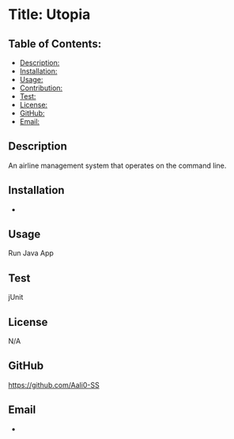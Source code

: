 # Title: Utopia

## Table of Contents:
* [Description: ](#description)
* [Installation:](#installation)
* [Usage: ](#usage)
* [Contribution: ](#contribution)
* [Test: ](#test)
* [License: ](#license)
* [GitHub: ](#github)
* [Email: ](#email)
    
## Description
An airline management system that operates on the command line.

## Installation
-

## Usage
Run Java App


## Test
jUnit

## License
N/A

## GitHub
https://github.com/Aali0-SS

## Email
-
